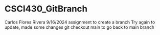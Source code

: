 # CSCI430_GitBranch
Carlos Flores Rivera 9/16/2024 assignment to create a branch
Try again to update, made some changes
git checkout main to go back to main branch
